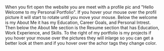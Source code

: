 When you firt open the website you are meet with a profile pic and "Hello Welcome to my Personal Portfolio". If you hover your mouse over the profil picture it will start to rotate until you move your mouse.
Below the welcome is my About Me it has my Education, Career Goals, and Personal Intrest. Then below the About Me section is the Resume section that has Education, Work Experience, and Skills.
To the right of my portfolio is my projects if you hover your mouse over the pictures they will inlarge so you can get a better look at them and if you hover over the achor tags they change color.
